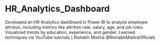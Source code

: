 # HR_Analytics_Dashboard
Developed an HR Analytics dashboard in Power BI to analyze employee attrition, including metrics like attrition rate, salary, age, and job roles. Visualized trends by education, experience, and gender. Learned techniques via YouTube tutorials ( Rishabh Mishra @RishabhMishraOfficial). 

